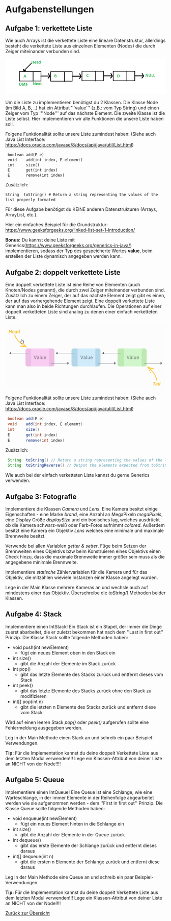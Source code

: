 # Aufgabenstellungen

## Aufgabe 1: verkettete Liste
Wie auch Arrays ist die verkettete Liste eine lineare Datenstruktur, allerdings besteht die verkettete Liste aus einzelnen Elementen (Nodes) die durch Zeiger miteinander verbunden sind.

![LinkedList](img/Linkedlist.png)

Um die Liste zu implementieren benötigst du 2 Klassen. Die Klasse Node (im Bild A, B, ..) hat ein Attribut '''value''' (z.B.: vom Typ String) und einen Zeiger vom Typ '''Node''' auf das nächste Element. Die zweite Klasse ist die Liste selbst. Hier implementieren wir alle Funktionen die unsere Liste haben soll.

Folgene Funktionalität sollte unsere Liste zumindest haben:
(Siehe auch Java List Interface: https://docs.oracle.com/javase/8/docs/api/java/util/List.html)
```
 boolean add(E e)
 void    add(int index, E element)
 int     size()
 E       get(int index)
 E       remove(int index)
```

Zusätzlich:
```
String  toString() # Return a string representing the values of the list properly formated 
```

Für diese Aufgabe benötigst du KEINE anderen Datenstrukturen (Arrays, ArrayList, etc.).

Hier ein einfaches Beispiel für die Grundstruktur: https://www.geeksforgeeks.org/linked-list-set-1-introduction/

**Bonus:** Du kannst deine Liste mit Generics(https://www.geeksforgeeks.org/generics-in-java/) implementieren, sodass der Typ des gespeicherte Wertes **value**, beim erstellen der Liste dynamisch angegeben werden kann.

## Aufgabe 2: doppelt verkettete Liste
Eine doppelt verkettete Liste ist eine Reihe von Elementen (auch Knoten/Nodes genannt), die durch zwei Zeiger miteinander verbunden sind. Zusätzlich zu einem Zeiger, der auf das nächste Element zeigt gibt es einen, der auf das vorhergehende Element zeigt. Eine doppelt verkettete Liste kann man also in beide Richtungen durchlaufen. Die Operationen auf einer doppelt verketteten Liste sind analog zu denen einer einfach verketteten Liste.

![Double LinkedList](img/doubleLinkedList.png)

Folgene Funktionalität sollte unsere Liste zumindest haben:
(Siehe auch Java List Interface: https://docs.oracle.com/javase/8/docs/api/java/util/List.html)

```java
 boolean add(E e)
 void    add(int index, E element)
 int     size()
 E       get(int index) 
 E       remove(int index)
```

Zusätzlich:
```java
 String  toString() // Return a string representing the values of the list properly formated
 String  toStringReverse() // Output the elements expected from toString in reverse
```

Wie auch bei der einfach verketteten Liste kannst du gerne Generics verwenden.

## Aufgabe 3: Fotografie

Implementiere die Klassen *Camera* und *Lens*. Eine Kamera besitzt einige Eigenschaften - eine Marke *brand*, eine Anzahl an MegaPixeln *megaPixels*, eine Display Größe *displaySize* und ein boolsches lag, welches ausdrückt ob die Kamera schwarz-weiß oder Farb-Fotos aufnimmt *colored*. Außerdem besitzt eine Kamera ein Objektiv *Lens* welches eine minimale und maximale Brennweite besitzt.

Verwende bei allen Variablen *getter & setter*. Füge beim Setzen der Brennweiten eines Objektivs bzw beim Konstruieren eines Objektivs einen Check hinzu, dass die maximale Brennweite immer größer sein muss als die angegebene minimale Brennweite.

Implementiere *statische* Zählervariablen für die Kamera und für das Objektiv, die mitzählen wieviele Instanzen einer Klasse angelegt wurden.

Lege in der Main Klasse mehrere Kameras an und wechsle auch auf mindestens einer das Objektiv. Überschreibe die *toString()* Methoden beider Klassen.

## Aufgabe 4: Stack

Implementiere einen IntStack! Ein Stack ist ein Stapel, der immer die Dinge zuerst abarbeitet, die er zuletzt bekommen hat nach dem ''Last in first out'' Prinzip. Die Klasse Stack sollte folgende Methoden haben:

- void push(int newElement)
  - fügt ein neues Element oben in den Stack ein
- int size()
  - gibt die Anzahl der Elemente im Stack zurück
- int pop()
  - gibt das letzte Elemente des Stacks zurück und entfernt dieses vom Stack
- int peek()
  - gibt das letzte Elemente des Stacks zurück ohne den Stack zu modifizieren
- int[] pop(int n)
  - gibt die letzten n Elemente des Stacks zurück und entfernt diese vom Stack

Wird auf einen leeren Stack *pop()* oder *peek()* aufgerufen sollte eine Fehlermeldung ausgegeben werden.

Leg in der Main Methode einen Stack an und schreib ein paar Beispiel-Verwendungen.

**Tip:** Für die Implementation kannst du deine doppelt Verkettete Liste aus dem letzten Modul verwenden!!! Lege ein Klassen-Attribut von deiner Liste an NICHT von der Node!!!!

## Aufgabe 5: Queue


Implementiere einen IntQueue! Eine Queue ist eine Schlange, wie eine Warteschlange, in der immer Elemente in der Reihenfolge abgearbeitet werden wie sie aufgenommen werden - dem ''First in first out'' Prinzip. Die Klasse Queue sollte folgende Methoden haben:

- void enqueue(int newElement)
  - fügt ein neues Element hinten in die Schlange ein
- int size()
  - gibt die Anzahl der Elemente in der Queue zurück
- int dequeue()
  - gibt das erste Elemente der Schlange zurück und entfernt dieses daraus
- int[] dequeue(int n)
  - gibt die ersten n Elemente der Schlange zurück und entfernt diese daraus

Leg in der Main Methode eine Queue an und schreib ein paar Beispiel-Verwendungen.

**Tip:** Für die Implementation kannst du deine doppelt Verkettete Liste aus dem letzten Modul verwenden!!! Lege ein Klassen-Attribut von deiner Liste an NICHT von der Node!!!!


[Zurück zur Übersicht](README.md)